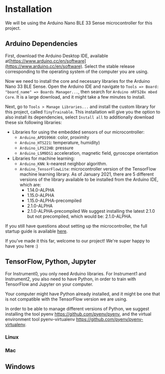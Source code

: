 # Installation

We will be using the Arduino Nano BLE 33 Sense microcontroller for this project.

## Arduino Dependencies

First, download the Arduino Desktop IDE, available at[https://www.arduino.cc/en/software](https://www.arduino.cc/en/software). Select the stable release corresponding to the operating system of the computer you are using.

Now we need to install the core and necessary libraries for the Arduino Nano 33 BLE Sense. Open the Arduino IDE and navigate to `Tools => Board: "board_name" => Boards Manager...`, then search for `Arduino nRF528x mbed Core`. It is a large download, and it might take a few minutes to install.

Next, go to `Tools > Manage Libraries...` and install the custom library for this project, called `TinyTrainable`. This installation will give you the option to also install its dependencies, select `Install all` to additionally download these six following libraries:

* Libraries for using the embedded sensors of our microcontroller:
    * `Arduino_APDS9960`: color, proximity
    * `Arduino_HTS221`: temperature, humidity)
    * `Arduino_LPS22HB`: pressure
    * `Arduino_LSM9DS1` acceleration, magnetic field, gyroscope orientation
* Libraries for machine learning:
    * `Arduino_KNN`: k-nearest neighbor algorithm.
    * `Arduino_TensorFlowLite`: microcontroller version of the TensorFlow machine learning library. As of January 2021, there are 5 different versions of the library available to be installed from the Arduino IDE, which are:
      * 1.14.0-ALPHA
      * 1.15.0-ALPHA
      * 1.15.0-ALPHA-precompiled
      * 2.1.0-ALPHA
      * 2.1.0-ALPHA-precompiled
      We suggest installing the latest 2.1.0 but not precompiled, which would be: 2.1.0-ALPHA.


If you still have questions about setting up the microcontroller, the full startup guide is available [here](https://www.arduino.cc/en/Guide/NANO33BLESense).

If you've made it this far, welcome to our project! We're super happy to have you here :)

## TensorFlow, Python, Jupyter

For Instrument0, you only need Arduino libraries. For Instrument1 and Instrument2, you also need to have Python, in order to train with TensorFlow and Jupyter on your computer.

Your computer might have Python already installed, and it might be one that is not compatible with the TensorFlow version we are using.

In order to be able to manage different versions of Python, we suggest installing the tool pyenv https://github.com/pyenv/pyenv, and the virtual environment tool pyenv-virtualenv https://github.com/pyenv/pyenv-virtualenv.

### Linux

### Mac


## Windows
